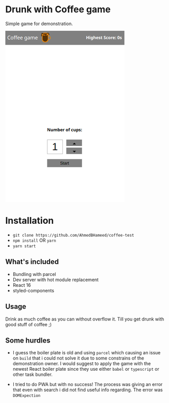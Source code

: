 # Drunk with Coffee game

Simple game for demonstration.

![game demo](./src/assets/coffee_game.gif)

# Installation

- `git clone https://github.com/AhmedBHameed/coffee-test`
- `npm install` OR `yarn`
- `yarn start`

## What's included

- Bundling with parcel
- Dev server with hot module replacement
- React 16
- styled-components

## Usage

Drink as much coffee as you can without overflow it. Till you get drunk with good stuff of coffee ;)

## Some hurdles

- I guess the boiler plate is old and using `parcel` which causing an issue on `build` that i could not solve it due to some constrains of the demonstration owner. I would suggest to apply the game with the newest React boiler plate since they use either `babel` or `typescript` or other task bundler.

- I tried to do PWA but with no success! The process was giving an error that even with search i did not find useful info regarding. The error was `DOMExpection`
